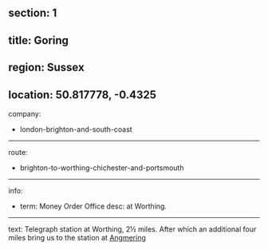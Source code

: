 section: 1
----
title: Goring
----
region: Sussex
----
location: 50.817778, -0.4325
----
company:
- london-brighton-and-south-coast
----
route:
- brighton-to-worthing-chichester-and-portsmouth
----
info:
- term: Money Order Office
  desc: at Worthing.
----
text: Telegraph station at Worthing, 2½ miles. After which an additional four miles bring us to the station at [Angmering](/stations/angmering)
